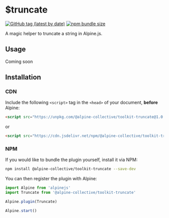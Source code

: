 # $truncate

[![GitHub tag (latest by date)](https://img.shields.io/npm/v/@alpine-collective/toolkit-truncate)](https://www.npmjs.com/package/@alpine-collective/toolkit-truncate)
[![npm bundle size](https://img.shields.io/bundlephobia/minzip/@alpine-collective/toolkit-truncate?color=#0F0)](https://bundlephobia.com/result?p=@alpine-collective/toolkit-truncate)

A magic helper to truncate a string in Alpine.js.

## Usage
Coming soon

## Installation

### CDN

Include the following `<script>` tag in the `<head>` of your document, **before** Alpine:

```html
<script src="https://unpkg.com/@alpine-collective/toolkit-truncate@1.0.2/dist/cdn.min.js" defer></script>
```
or
```html
<script src="https://cdn.jsdelivr.net/npm/@alpine-collective/toolkit-truncate@1.0.2/dist/cdn.min.js" defer></script>
```

### NPM

If you would like to bundle the plugin yourself, install it via NPM:

```bash
npm install @alpine-collective/toolkit-truncate --save-dev
```

You can then register the plugin with Alpine:

```js
import Alpine from 'alpinejs'
import Truncate from '@alpine-collective/toolkit-truncate'

Alpine.plugin(Truncate)

Alpine.start()
```

